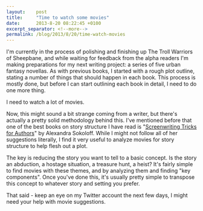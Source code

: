```yaml
---
layout:    post
title:     "Time to watch some movies"
date:      2013-8-20 08:22:45 +0100
excerpt_separator: <!--more-->
permalink: /blog/2013/8/20/time-watch-movies
---
```


I'm currently in the process of polishing and finishing up The Troll Warriors of Sheepbane, and while waiting for feedback from the alpha readers I'm making preparations for my next writing project: a series of five urban fantasy novellas. As with previous books, I started with a rough plot outline, stating a number of things that should happen in each book. This process is mostly done, but before I can start outlining each book in detail, I need to do one more thing.

<!--more-->
I need to watch a lot of movies.

Now, this might sound a bit strange coming from a writer, but there's actually a pretty solid methodology behind this. I've mentioned before that one of the best books on story structure I have read is &quot;[Screenwriting Tricks for Authors](http://www.amazon.com/Screenwriting-Tricks-Authors-Screenwriters-ebook/dp/B0032JSJ9U/)&quot; by Alexandra Sokoloff. While I might not follow all of her suggestions literally, I find it very useful to analyze movies for story structure to help flesh out a plot.

The key is reducing the story you want to tell to a basic concept. Is the story an abduction, a hostage situation, a treasure hunt, a heist? It's fairly simple to find movies with these themes, and by analyzing them and finding &quot;key components&quot;. Once you've done this, it's usually pretty simple to transpose this concept to whatever story and setting you prefer.

That said - keep an eye on my Twitter account the next few days, I might need your help with movie suggestions.